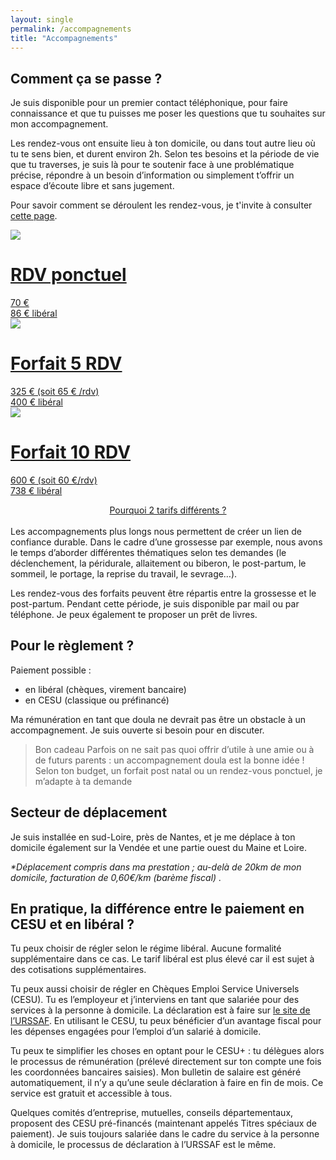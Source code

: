 ```yaml
---
layout: single
permalink: /accompagnements
title: "Accompagnements"
---
```


## Comment ça se passe ?

Je suis disponible pour un premier contact téléphonique, pour faire connaissance et que tu puisses me poser les questions que tu souhaites sur mon accompagnement.


Les rendez-vous ont ensuite lieu à ton domicile, ou dans tout autre lieu où tu te sens bien, et durent environ 2h. 
Selon tes besoins et la période de vie que tu traverses, je suis là pour te soutenir face à une problématique précise, répondre à un besoin d’information ou simplement t’offrir un espace d’écoute libre et sans jugement.

 Pour savoir comment se déroulent les rendez-vous, je t'invite à consulter [cette page](/doula).

<div class="container">
  <div class="table-price">
    <a href="mailto:solinemoreldoula@gmail.com">
    <div class="pic-item">
       <img src="/assets/images/accompagnements/1.jpg"/>
    </div>
    <div class="description">
      <h1 class="title">RDV ponctuel</h1>
      <span class="price">70 € <br/> 86 € libéral</span>
    </div>
    </a>
  </div>
  <div class="table-price">
    <a href="mailto:solinemoreldoula@gmail.com">
    <div class="pic-item">
      <img src="/assets/images/accompagnements/2.jpg"/>
    </div>
    <div class="description">
     <h1 class="title">Forfait 5 RDV</h1>
      <span class="price">325 €   (soit 65 € /rdv) <br/>400 € libéral</span>
    </div>
    </a>
  </div>
  <div class="table-price">
    <a href="mailto:solinemoreldoula@gmail.com">
    <div class="pic-item">
     <img src="/assets/images/accompagnements/3.jpg"/>
    </div>
    <div class="description">
      <h1 class="title">Forfait 10 RDV</h1>
      <span class="price"> 600 €   (soit 60 €/rdv)  <br/> 738 €  libéral</span>
    </div>
    </a>
  </div>
  </div>

<a style='text-align:center;width:100%;display:block' href="#en-pratique-la-différence-entre-le-paiement-en-cesu-et-en-libéral-">Pourquoi 2 tarifs différents ?</a><br/>
Les accompagnements plus longs nous permettent de créer un lien de confiance durable. Dans le cadre d’une grossesse par exemple, nous avons le temps d’aborder différentes thématiques selon tes demandes (le déclenchement, la péridurale, allaitement ou biberon, le post-partum, le sommeil, le portage, la reprise du travail, le sevrage…).  

Les rendez-vous des forfaits peuvent être répartis entre la grossesse et le post-partum. Pendant cette période, je suis disponible par mail ou par téléphone. Je peux également te proposer un prêt de livres.

## Pour le règlement ?


Paiement possible : 
<ul>
    <li> en libéral (chèques, virement bancaire) </li>
    <li> en CESU (classique ou préfinancé)</li>
</ul>

Ma rémunération en tant que doula ne devrait pas être un obstacle à un accompagnement. Je suis ouverte si besoin pour en discuter.

<blockquote class="quote ">
<span>Bon cadeau </span> Parfois on ne sait pas quoi offrir d’utile à une amie ou à de futurs parents : un accompagnement doula est la bonne idée ! Selon ton budget, un forfait post natal ou un rendez-vous ponctuel, je m’adapte à ta demande
</blockquote>

## Secteur de déplacement

Je suis installée en sud-Loire, près de Nantes, et je me déplace à ton domicile également sur la Vendée et une partie ouest du Maine et Loire. 

 <!-- Map -->
 <div id="map" ></div>
 <p>
<i>*Déplacement compris dans ma prestation ; au-delà de 20km de mon domicile, facturation de 0,60€/km (barème fiscal)  
.</i>
</p>

<link rel="stylesheet" href="https://unpkg.com/leaflet@1.3.1/dist/leaflet.css" integrity="sha512-Rksm5RenBEKSKFjgI3a41vrjkw4EVPlJ3+OiI65vTjIdo9brlAacEuKOiQ5OFh7cOI1bkDwLqdLw3Zg0cRJAAQ==" crossorigin="" />
<script src="https://unpkg.com/leaflet@1.3.1/dist/leaflet.js" integrity="sha512-/Nsx9X4HebavoBvEBuyp3I7od5tA0UzAxs+j83KgC8PU0kgB4XiK4Lfe4y4cgBtaRJQEIFCW+oC506aPT2L1zw==" crossorigin="">
</script>
<script type="text/javascript">
    // On initialise la latitude et la longitude de Paris (centre de la carte)
    var lat = 47.15432488494391;
    var lon = -1.5232560503890042;

    var latlngs = [
      // nord loire au dessus de la chapelle / erdre 
      [47.31664721641413, -1.5445540016466892],
      // orvault
      [47.272962724234, -1.6293870881578993],
      // st herblain
      [47.20906403165871, -1.6665625169979184],
      // indre 
      [47.19535680833296, -1.680005461179651],
      // corsept
      [47.27651899430666, -2.0748051736599065],
      // pornic
      [47.11321602338254, -2.114630614267812],
      // beauvoir sur mer 
      [46.91133630797509, -2.0472775785391284],
      // challans
      [46.82260919288586, -1.8831693014160147],
      // la roche /yon
      [46.650016349253185, -1.4306499888826807],
      // les herbiers
      [46.85840648278568, -1.0042484212822218],
      // cholet
      [47.05805406467115, -0.85181312090299],
      // montrevault sur evre
      [47.272614502727144, -1.01515895466963],
      // ancenis
      [47.38176554923781, -1.1719614475411408],
      //carquefou
      [47.30313303129809, -1.473398828008305]
    ];
    var myMap = null;
    // Fonction d'initialisation de la carte
    function initMap() {
        myMap = L.map('map').setView([47, lon], 9);
        // Leaflet ne récupère pas les cartes (tiles) sur un serveur par défaut. Nous devons lui préciser où nous souhaitons les récupérer. Ici, openstreetmap.fr
        L.tileLayer('https://{s}.tile.openstreetmap.fr/osmfr/{z}/{x}/{y}.png', {
            // Il est toujours bien de laisser le lien vers la source des données
            attribution: 'données © <a href="//osm.org/copyright">OpenStreetMap</a>/ODbL - rendu <a href="//openstreetmap.fr">OSM France</a>',
            minZoom: 1,
            maxZoom: 20
        }).addTo(myMap);
        var polygon = L.polygon(latlngs, {color: '#1f5595'});
        polygon.addTo(myMap);

        var elMarker = L.marker([lat, lon]);
        elMarker.bindTooltip("Mon domicile*", 
            {
                permanent: true, 
                direction: 'right'
            });
        elMarker.addTo(myMap);

        /*
        var circleOptions = {
            color: 'blue',
            fillColor: 'blue'
        };
        var circleCenter = [lat, lon];
        var circle = L.circle(circleCenter, 20000, circleOptions);
        circle.addTo(myMap);*/
    }
    window.onload = function(){
        initMap(); 
    };
</script>



## En pratique, la différence entre le paiement en CESU et en libéral ?

Tu peux choisir de régler selon le régime libéral. Aucune formalité supplémentaire dans ce cas. Le tarif libéral est plus élevé car il est sujet à des cotisations supplémentaires.


Tu peux aussi choisir de régler en Chèques Emploi Service Universels (CESU). Tu es l’employeur et j’interviens en tant que salariée pour des services à la personne à domicile. La déclaration est à faire sur [le site de l’URSSAF](https://www.cesu.urssaf.fr/info/accueil/s-informer-sur-le-cesu/tout-savoir/c-est-quoi-pour-qui.html).
En utilisant le CESU, tu peux bénéficier d’un avantage fiscal pour les dépenses engagées pour l’emploi d’un salarié à domicile.

Tu peux te simplifier les choses en optant pour le CESU+ : tu délègues alors le processus de rémunération (prélevé directement sur ton compte une fois les coordonnées bancaires saisies). Mon bulletin de salaire est généré automatiquement, il n’y a qu’une seule déclaration à faire en fin de mois. Ce service est gratuit et accessible à tous.

Quelques comités d’entreprise, mutuelles, conseils départementaux, proposent des CESU pré-financés (maintenant appelés Titres spéciaux de paiement). Je suis toujours salariée dans le cadre du service à la personne à domicile, le processus de déclaration à l’URSSAF est le même. 
